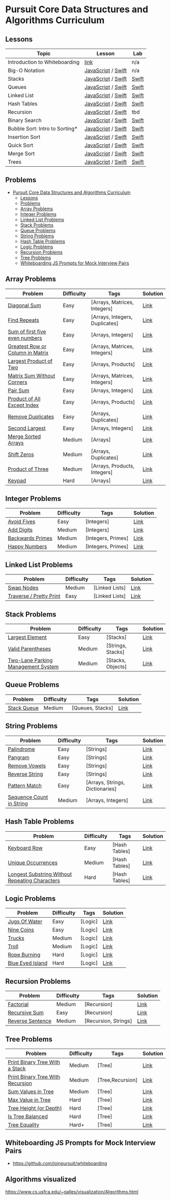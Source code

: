 # Pursuit Core Data Structures and Algorithms Curriculum

## Lessons

| Topic | Lesson | Lab  |
| --- | --- | --- |
| Introduction to Whiteboarding | [link](./lessons/intro_to_whiteboarding) | n/a |
| Big-O Notation | [JavaScript](./lessons/big_o_notation/web) / [Swift](./lessons/big_o_notation/ios) | n/a |
| Stacks | [JavaScript](./lessons/Stacks/web) / [Swift](./lessons/Stacks/ios) | [Swift](https://github.com/joinpursuit/Pursuit-Core-iOS-Stacks-Lab) |
| Queues | [JavaScript](./lessons/Queues/web) / [Swift](./lessons/Queues/ios) | [Swift](https://github.com/joinpursuit/Pursuit-Core-iOS-Queue-Lab) |
| Linked List | [JavaScript](./lessons/linked_lists/web) / [Swift](./lessons/linked_lists/ios) | [Swift](https://github.com/joinpursuit/Pursuit-Core-iOS-Linked-List-Exercises) |
| Hash Tables | [JavaScript](./lessons/hash_tables/web) / [Swift](./lessons/hash_tables/ios) | [Swift](https://github.com/joinpursuit/Pursuit-Core-iOS-Hashmap-Lab/tree/master) |
| Recursion | [JavaScript](./lessons/Recursion/web) / [Swift](./lessons/Recursion/ios) | tbd |
| Binary Search | [JavaScript](./lessons/binary_search/web) / [Swift](./lessons/binary_search/ios) | [Swift](https://github.com/joinpursuit/Pursuit-Core-iOS-Binary-Search-Lab/tree/master) |
| Bubble Sort: Intro to Sorting* | [JavaScript](./lessons/bubble_sort/web) / [Swift](./lessons/bubble_sort/ios) | [Swift](https://github.com/joinpursuit/Pursuit-Core-iOS-Bubble-Sort-Lab) |
| Insertion Sort | [JavaScript](./lessons/insertion_sort/web) / [Swift](./lessons/insertion_sort/ios) | [Swift](https://github.com/joinpursuit/Pursuit-Core-iOS-Insertion-Sort-Lab/tree/master) |
| Quick Sort | [JavaScript](./lessons/quicksort/web) / [Swift](./lessons/quicksort/ios) | [Swift](https://github.com/joinpursuit/Pursuit-Core-iOS-Quicksort-Lab) |
| Merge Sort | [JavaScript](./lessons/merge_sort/web) / [Swift](./lessons/merge_sort/ios/README.md) | [Swift](https://github.com/joinpursuit/Pursuit-Core-Merge-Sort-Lab/blob/master/README.md) |
| Trees | [JavaScript](./lessons/Trees/web) / [Swift](./lessons/Trees/ios/) | [Swift](https://github.com/joinpursuit/Pursuit-Core-iOS-Trees-Lab/blob/master/README.md) |


## Problems

- [Pursuit Core Data Structures and Algorithms Curriculum](#pursuit-core-data-structures-and-algorithms-curriculum)
  - [Lessons](#lessons)
  - [Problems](#problems)
  - [Array Problems](#array-problems)
  - [Integer Problems](#integer-problems)
  - [Linked List Problems](#linked-list-problems)
  - [Stack Problems](#stack-problems)
  - [Queue Problems](#queue-problems)
  - [String Problems](#string-problems)
  - [Hash Table Problems](#hash-table-problems)
  - [Logic Problems](#logic-problems)
  - [Recursion Problems](#recursion-problems)
  - [Tree Problems](#tree-problems)
  - [Whiteboarding JS Prompts for Mock Interview Pairs](#whiteboarding-js-prompts-for-mock-interview-pairs)

## Array Problems

| Problem                                                                                                            | Difficulty | Tags                           | Solution                                                                                            |
| ------------------------------------------------------------------------------------------------------------------ | ---------- | ------------------------------ | --------------------------------------------------------------------------------------------------- |
| [Diagonal Sum](./problems/ArrayProblems/DiagonalSum.md)                             | Easy       | [Arrays, Matrices, Integers]   | [Link](./solutions/ArraySolutions/DiagonalSumSolution.md)             |
| [Find Repeats](./problems/ArrayProblems/FindRepeats.md)                             | Easy       | [Arrays, Integers, Duplicates] | [Link](./solutions/ArraySolutions/FindRepeatsSolution.md)             |
| [Sum of first five even numbers](./problems/ArrayProblems/FirstFiveSum.md)          | Easy       | [Arrays, Integers]             | [Link](./solutions/ArraySolutions/FirstFiveSumSolution.md)            |
| [Greatest Row or Column in Matrix](./problems/ArrayProblems/GreatestRowOrColumn.md) | Easy       | [Arrays, Matrices, Integers]   | [Link](./solutions/ArraySolutions/GreatestRoworColumnSolution.md)     |
| [Largest Product of Two](./problems/ArrayProblems/LargestProductOfTwo.md)           | Easy       | [Arrays, Products]             | [Link](./solutions/ArraySolutions/LargestProductofTwoSolution.md)     |
| [Matrix Sum Without Corners](./problems/ArrayProblems/MatrixSum.md)                 | Easy       | [Arrays, Matrices, Integers]   | [Link](./solutions/ArraySolutions/MatrixSumSolution.md)               |
| [Pair Sum](./problems/ArrayProblems/PairSum.md)                                     | Easy       | [Arrays, Integers]             | [Link](./solutions/ArraySolutions/PairSumSolution.md)                 |
| [Product of All Except Index](./problems/ArrayProblems/ProductOfAllExeptIndex.md)   | Easy       | [Arrays, Products]             | [Link](./solutions/ArraySolutions/ProductOfAllExceptIndexSolution.md) |
| [Remove Duplicates](./problems/ArrayProblems/RemoveDuplicates.md)                   | Easy       | [Arrays, Duplicates]           | [Link](./solutions/ArraySolutions/RemoveDuplicatesSolution.md)        |
| [Second Largest](./problems/ArrayProblems/SecondLargest.md)                         | Easy       | [Arrays, Integers]             | [Link](./solutions/ArraySolutions/SecondLargestSolution.md)           |
| [Merge Sorted Arrays](./problems/ArrayProblems/MergeSortedArrays.md)                 | Medium     | [Arrays]                       | [Link](./solutions/ArraySolutions/MergeSortedArraysSolution.md)       |
| [Shift Zeros](./problems/ArrayProblems/ShiftZeros.md)                               | Medium     | [Arrays, Duplicates]           | [Link](./solutions/ArraySolutions/ShiftZerosSolution.md)              |
| [Product of Three](./problems/ArrayProblems/ProductOfThree.md)                      | Medium     | [Arrays, Products, Integers]   | [Link](./solutions/ArraySolutions/ProductofThreeSolution.md)          |
| [Keypad](./problems/ArrayProblems/Keypad.md)                                        | Hard       | [Arrays]                       | [Link](./solutions/ArraySolutions/Keypad.md)                          |

## Integer Problems

| Problem                                                                                          | Difficulty | Tags               | Solution                                                                                      |
| ------------------------------------------------------------------------------------------------ | ---------- | ------------------ | --------------------------------------------------------------------------------------------- |
| [Avoid Fives](./problems/IntegerProblems/AvoidFives.md)           | Easy       | [Integers]         | [Link](./solutions/IntegerSolutions/AvoidFivesSolution.md)      |
| [Add Digits](./problems/IntegerProblems/AddDigits.md)             | Medium     | [Integers]         | [Link](./solutions/IntegerSolutions/AddDigitsSolutions.md)      |
| [Backwards Primes](./problems/IntegerProblems/BackwardsPrimes.md) | Medium     | [Integers, Primes] | [Link](./solutions/IntegerSolutions/BackwardsPrimesSolution.md) |
| [Happy Numbers](./problems/IntegerProblems/HappyNumbers.md)       | Medium     | [Integers, Primes] | [Link](./solutions/IntegerSolutions/HappyNumbersSolution.md)    |

## Linked List Problems

| Problem                                                                                 | Difficulty | Tags           | Solution                                                                                   |
| --------------------------------------------------------------------------------------- | ---------- | -------------- | ------------------------------------------------------------------------------------------ |
| [Swap Nodes](./problems/LinkedListProblems/SwapNodes.md) | Medium     | [Linked Lists] | [Link](./solutions/LinkedListSolutions/SwapNodesSolution.md) |
| [Traverse / Pretty Print](./problems/LinkedListProblems/traverse.md) | Easy | [Linked Lists] | [Link](./solutions/LinkedListSolutions/traverseSolution.md)

## Stack Problems

| Problem                                                                                             | Difficulty | Tags              | Solution                                                                                         |
| --------------------------------------------------------------------------------------------------- | ---------- | ----------------- | ------------------------------------------------------------------------------------------------ |
| [Largest Element](./problems/StackProblems/LargestElementInStack.md) | Easy       | [Stacks]          | [Link](./solutions/StackSolutions/Largest%20Element%20Solution.md) |
| [Valid Parentheses](./problems/StackProblems/ValidParentheses.md)    | Medium     | [Strings, Stacks] | [Link](./solutions/StackSolutions/BalancedParensSolution.md)       |
| [Two-Lane Parking Management System ](./problems/StackProblems/TwoLanesParkingManagmentSystem.md)    | Medium     | [Stacks, Objects] | [Link](./solutions/StackSolutions/Two-LaneParkingManagementSystem)       |

## Queue Problems

| Problem                                                                              | Difficulty | Tags             | Solution                                                                       |
| ------------------------------------------------------------------------------------ | ---------- | ---------------- | ------------------------------------------------------------------------------ |
| [Stack Queue](./problems/QueueProblems/StackQueue.md) | Medium     | [Queues, Stacks] | [Link](./solutions/QueueSolutions/StackQueue.md) |

## String Problems

| Problem                                                                                                       | Difficulty | Tags                            | Solution                                                                                           |
| ------------------------------------------------------------------------------------------------------------- | ---------- | ------------------------------- | -------------------------------------------------------------------------------------------------- |
| [Palindrome](./problems/StringProblems/Palindrome.md)                          | Easy       | [Strings]                       | [Link](./solutions/StringSolutions/PalindromeSolution.md)            |
| [Pangram](./problems/StringProblems/Pangram.md)                                | Easy       | [Strings]                       | [Link](./solutions/StringSolutions/PangramSolution.md)               |
| [Remove Vowels](./problems/StringProblems/RemoveVowels.md)                     | Easy       | [Strings]                       | [Link](./solutions/StringSolutions/RemoveVowelsSolution.md)          |
| [Reverse String](./problems/StringProblems/ReverseString.md)                   | Easy       | [Strings]                       | [Link](./solutions/StringSolutions/ReverseStringSolution.md)         |
| [Pattern Match](./problems/StringProblems/PatternMatch.md)                     | Easy       | [Arrays, Strings, Dictionaries] | [Link](./solutions/StringSolutions/PatternMatchSolution.md)          |
| [Sequence Count in String](./problems/StringProblems/SequenceCountInString.md) | Medium     | [Arrays, Integers]              | [Link](./solutions/StringSolutions/SequenceCountInStringSolution.md) |

## Hash Table Problems

| Problem                                                                                                       | Difficulty | Tags                            | Solution                                                                                           |
| ------------------------------------------------------------------------------------------------------------- | ---------- | ------------------------------- | -------------------------------------------------------------------------------------------------- |
| [Keyboard Row](./problems/HashTableProblems/KeyboardRow.md)                          | Easy       | [Hash Tables]                       | [Link](./solutions/HashTableSolutions/KeyboardRowSolution.md)            |
| [Unique Occurrences](./problems/HashTableProblems/UniqueOccurrences.md)                          | Medium       | [Hash Tables]                       | [Link](./solutions/HashTableSolutions/UniqueOccurrencesSolution.md)            |
| [Longest Substring Without Repeating Characters](./problems/HashTableProblems/LongestSubstringWithoutRepeatingCharacters.md)                          | Hard       | [Hash Tables]                       | [Link](./solutions/HashTableSolutions/LongestSubstringWithoutRepeatingCharactersSolution.md)            |

## Logic Problems

| Problem                                                                                       | Difficulty | Tags    | Solution                                                                                   |
| --------------------------------------------------------------------------------------------- | ---------- | ------- | ------------------------------------------------------------------------------------------ |
| [Jugs Of Water](./problems/LogicProblems/jugsOfWater.md)       | Easy       | [Logic] | [Link](./solutions/LogicSolutions/jugsOfWaterSolution.md)    |
| [Nine Coins](./problems/LogicProblems/nineCoins.md)            | Easy       | [Logic] | [Link](./solutions/LogicSolutions/nineCoinsSolution.md)      |
| [Trucks](./problems/LogicProblems/trucks.md)                   | Medium     | [Logic] | [Link](./solutions/LogicSolutions/trucksSolution.md)         |
| [Troll](./problems/LogicProblems/troll.md)                     | Medium     | [Logic] | [Link](./solutions/LogicSolutions/trollSolution.md)          |
| [Rope Burning](./problems/LogicProblems/ropeBurning.md)        | Hard       | [Logic] | [Link](./solutions/LogicSolutions/ropeBurningSolution.md)    |
| [Blue Eyed Island](./problems/LogicProblems/blueEyedIsland.md) | Hard       | [Logic] | [Link](./solutions/LogicSolutions/blueEyedIslandSolution.md) |

## Recursion Problems

| Problem                                                                                            | Difficulty | Tags                 | Solution                                                                                |
| -------------------------------------------------------------------------------------------------- | ---------- | -------------------- | --------------------------------------------------------------------------------------- |
| [Factorial](./problems/RecursionProblems/Factorial.md)              | Medium     | [Recursion]          | [Link](./solutions/RecursionSolutions/Factorial.md)       |
| [Recursive Sum](./problems/RecursionProblems/RecursiveSum.md)       | Easy       | [Recursion]          | [Link](./solutions/RecursionSolutions/RecursiveSum.md)    |
| [Reverse Sentence](./problems/RecursionProblems/ReverseSentence.md) | Medium     | [Recursion, Strings] | [Link](./solutions/RecursionSolutions/ReverseSentence.md) |

## Tree Problems
| Problem                                                                                     | Difficulty | Tags             | Solution                                                                                |
| --------------------------------------------------------------------------------------------| ---------- | ---------------- | --------------------------------------------------------------------------------------- |
| [Print Binary Tree With a Stack](./problems/TreeProblems/PrintBinaryTreeWithStack.md)       | Medium     | [Tree]           | [Link](./solutions/TreeSolutions/PrintBinaryTreeWithStackSolution.md)       |
| [Print Binary Tree With Recursion](./problems/TreeProblems/PrintBinaryTreeWithRecursion.md) | Medium     | [Tree,Recursion] | [Link](./solutions/TreeSolutions/PrintBinaryTreeWithRecursionSolution.md)       |
| [Sum Values in Tree](./problems/TreeProblems/SumValuesInTree.md)                            | Medium     | [Tree]           | [Link](./solutions/TreeSolutions/SumValuesInTreeSolution.md)       |
| [Max Value in Tree](./problems/TreeProblems/MaxValueInTree.md)                              | Hard       | [Tree]           | [Link](./solutions/TreeSolutions/MaxValueInTreeSolution.md)       |
| [Tree Height (or Depth)](./problems/TreeProblems/TreeHeight.md)                             | Hard       | [Tree]           | [Link](./solutions/TreeSolutions/TreeHeightSolution.md)       |
| [Is Tree Balanced](./problems/TreeProblems/TreeBalanced.md)                                 | Hard       | [Tree]           | [Link](./solutions/TreeSolutions/TreeBalancedSolution.md)       |
| [Tree Equality](./problems/TreeProblems/TreeEquality.md)                                    | Hard+      | [Tree]           | [Link](./solutions/TreeSolutions/TreeEqualitySolution.md)       |


## Whiteboarding JS Prompts for Mock Interview Pairs

- https://github.com/joinpursuit/whiteboarding

## Algorithms visualized

https://www.cs.usfca.edu/~galles/visualization/Algorithms.html